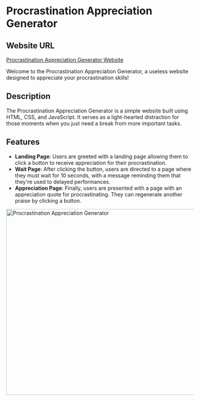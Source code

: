 # Procrastination Appreciation Generator

## Website URL

[Procrastination Appreciation Generator Website]()

Welcome to the Procrastination Appreciation Generator, a useless website designed to appreciate your procrastination skills!

## Description

The Procrastination Appreciation Generator is a simple website built using HTML, CSS, and JavaScript. It serves as a light-hearted distraction for those moments when you just need a break from more important tasks.

## Features

- **Landing Page**: Users are greeted with a landing page allowing them to click a button to receive appreciation for their procrastination.
- **Wait Page**: After clicking the button, users are directed to a page where they must wait for 10 seconds, with a message reminding them that they're used to delayed performances.
- **Appreciation Page**: Finally, users are presented with a page with an appreciation quote for procrastinating. They can regenerate another praise by clicking a button.

<img src="readmeimg.png" alt="Procrastination Appreciation Generator" style="width:750px;height:500px;">


